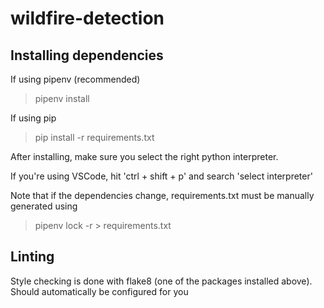 # wildfire-detection

## Installing dependencies
If using pipenv (recommended)
> pipenv install

If using pip
> pip install -r requirements.txt

After installing, make sure you select the right python interpreter.

If you're using VSCode, hit 'ctrl + shift + p' and search 'select interpreter'

Note that if the dependencies change, requirements.txt must be manually generated using
> pipenv lock -r > requirements.txt

## Linting
Style checking is done with flake8 (one of the packages installed above). 
Should automatically be configured for you